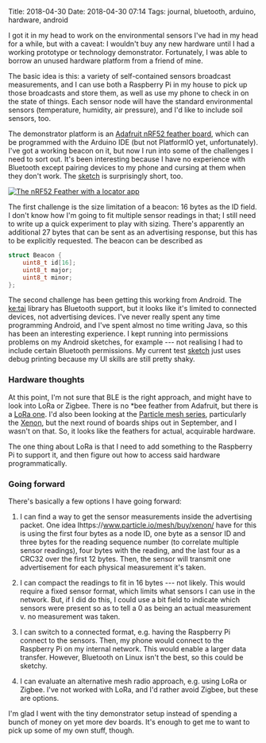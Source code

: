 Title: 2018-04-30
Date: 2018-04-30 07:14
Tags: journal, bluetooth, arduino, hardware, android

I got it in my head to work on the environmental sensors I've had in my head
for a while, but with a caveat: I wouldn't buy any new hardware until I had
a working prototype or technology demonstrator. Fortunately, I was able to
borrow an unused hardware platform from a friend of mine.

The basic idea is this: a variety of self-contained sensors broadcast
measurements, and I can use both a Raspberry Pi in my house to pick up those
broadcasts and store them, as well as use my phone to check in on the state of
things. Each sensor node will have the standard environmental sensors
(temperature, humidity, air pressure), and I'd like to include soil sensors,
too.

The demonstrator platform is an [Adafruit nRF52 feather
board](https://www.adafruit.com/product/3406), which can be programmed with the
Arduino IDE (but not PlatformIO yet, unfortunately). I've got a working beacon
on it, but now I run into some of the challenges I need to sort out. It's been
interesting because I have no experience with Bluetooth except pairing devices
to my phone and cursing at them when they don't work. The [sketch](https://github.com/kisom/sketchbooks/blob/master/arduino/envnet/beacon_prototype/beacon_prototype.ino) is surprisingly short, too.

[![The nRF52 Feather with a locator app](/files/images/beacon-prototype_s.jpg)](/files/images/beacon-prototype.jpg)

The first challenge is the size limitation of a beacon: 16 bytes as the ID
field. I don't know how I'm going to fit multiple sensor readings in that; I
still need to write up a quick experiment to play with sizing. There's apparently
an additional 27 bytes that can be sent as an advertising response, but this has
to be explicitly requested. The beacon can be described as

```c++
struct Beacon {
	uint8_t	id[16];
	uint8_t major;
	uint8_t minor;
};
```

The second challenge has been getting this working from Android. The
[ke:tai](http://ketai.org/) library has Bluetooth support, but it looks like
it's limited to connected devices, not advertising devices. I've never really
spent any time programming Android, and I've spent almost no time writing Java,
so this has been an interesting experience. I kept running into permissions
problems on my Android sketches, for example --- not realising I had to include
certain Bluetooth permissions. My current test
[sketch](https://github.com/kisom/sketchbooks/blob/master/arduino/envnet/beacon_prototype/beacon_prototype.ino)
just uses debug printing because my UI skills are still pretty shaky.

### Hardware thoughts

At this point, I'm not sure that BLE is the right approach, and might have to
look into LoRa or Zigbee. There is no *bee feather from Adafruit, but there is
a [LoRa one](https://www.adafruit.com/product/3178). I'd also been looking at
the [Particle mesh series](https://www.particle.io/mesh/), particularly the
[Xenon](https://www.particle.io/mesh/buy/xenon/), but the next round of boards
ships out in September, and I wasn't on that. So, it looks like the feathers
for actual, acquirable hardware.

The one thing about LoRa is that I need to add something to the Raspberry Pi to
support it, and then figure out how to access said hardware programmatically.

### Going forward

There's basically a few options I have going forward:

1. I can find a way to get the sensor measurements inside the advertising
   packet. One idea Ihttps://www.particle.io/mesh/buy/xenon/ have for this is using the first four bytes as a node ID,
   one byte as a sensor ID and three bytes for the reading sequence number (to
   correlate multiple sensor readings), four bytes with the reading, and the
   last four as a CRC32 over the first 12 bytes. Then, the sensor will transmit
   one advertisement for each physical measurement it's taken.

2. I can compact the readings to fit in 16 bytes --- not likely. This would require
   a fixed sensor format, which limits what sensors I can use in the network. But,
   if I did do this, I could use a bit field to indicate which sensors were present
   so as to tell a 0 as being an actual measurement v. no measurement was taken.

3. I can switch to a connected format, e.g. having the Raspberry Pi connect to the
   sensors. Then, my phone would connect to the Raspberry Pi on my internal network.
   This would enable a larger data transfer. However, Bluetooth on Linux isn't the
   best, so this could be sketchy.

4. I can evaluate an alternative mesh radio approach, e.g. using LoRa or Zigbee. I've
   not worked with LoRa, and I'd rather avoid Zigbee, but these are options.

I'm glad I went with the tiny demonstrator setup instead of spending a bunch of
money on yet more dev boards. It's enough to get me to want to pick up some of
my own stuff, though.